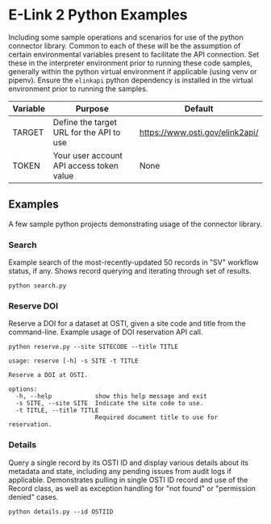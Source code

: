 # E-Link 2 Python Examples

Including some sample operations and scenarios for use of the python connector library.  Common to each
of these will be the assumption of certain environmental variables present to facilitate the API
connection.  Set these in the interpreter environment prior to running these code samples, generally
within the python virtual environment if applicable (using venv or pipenv).  Ensure the `elinkapi`
python dependency is installed in the virtual environment prior to running the samples.

| Variable | Purpose | Default |
| -- | -- | -- |
| TARGET | Define the target URL for the API to use | https://www.osti.gov/elink2api/ |
| TOKEN | Your user account API access token value | None |

## Examples

A few sample python projects demonstrating usage of the connector library.

### Search

Example search of the most-recently-updated 50 records in "SV" workflow status, if any.  Shows record querying and iterating through set of results.

`python search.py`

### Reserve DOI

Reserve a DOI for a dataset at OSTI, given a site code and title from the command-line.  Example usage of DOI reservation API call.

`python reserve.py --site SITECODE --title TITLE`

```
usage: reserve [-h] -s SITE -t TITLE

Reserve a DOI at OSTI.

options:
  -h, --help            show this help message and exit
  -s SITE, --site SITE  Indicate the site code to use.
  -t TITLE, --title TITLE
                        Required document title to use for reservation.
```

### Details

Query a single record by its OSTI ID and display various details about its metadata and state, including any pending issues from audit logs if 
applicable.  Demonstrates pulling in single OSTI ID record and use of the Record class, as well as exception handling for "not found" or
"permission denied" cases.

`python details.py --id OSTIID`


